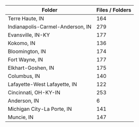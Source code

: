 | Folder                           |   Files / Folders |
|----------------------------------|-------------------|
| Terre Haute, IN                  |               164 |
| Indianapolis-Carmel-Anderson, IN |               279 |
| Evansville, IN-KY                |               177 |
| Kokomo, IN                       |               136 |
| Bloomington, IN                  |               174 |
| Fort Wayne, IN                   |               177 |
| Elkhart-Goshen, IN               |               175 |
| Columbus, IN                     |               140 |
| Lafayette-West Lafayette, IN     |               122 |
| Cincinnati, OH-KY-IN             |               253 |
| Anderson, IN                     |                 6 |
| Michigan City-La Porte, IN       |               141 |
| Muncie, IN                       |               147 |